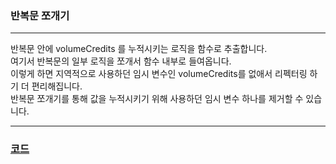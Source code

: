 ### 반복문 쪼개기   
   
* * *
   
반복문 안에 volumeCredits 를 누적시키는 로직을 함수로 추출합니다.   
여기서 반복문의 일부 로직을 쪼개서 함수 내부로 들여옵니다.   
이렇게 하면 지역적으로 사용하던 임시 변수인 volumeCredits를 없애서 리펙터링 하기 더 편리해집니다.   
반복문 쪼개기를 통해 값을 누적시키기 위해 사용하던 임시 변수 하나를 제거할 수 있습니다.   
   
* * *
   
### [코드](https://github.com/chap95/TIL/blob/master/src/totalVolumeCredits.ts)
